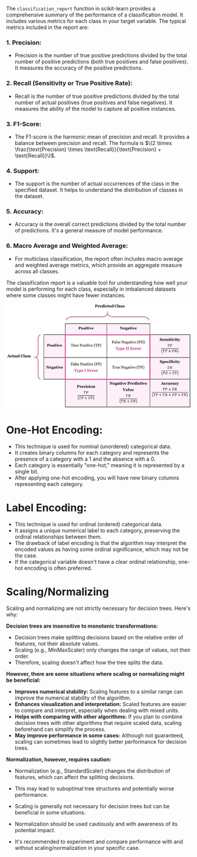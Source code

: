 The `classification_report` function in scikit-learn provides a comprehensive summary of the performance of a classification model. It includes various metrics for each class in your target variable. The typical metrics included in the report are:

### 1. Precision:
   - Precision is the number of true positive predictions divided by the total number of positive predictions (both true positives and false positives). It measures the accuracy of the positive predictions.

### 2. Recall (Sensitivity or True Positive Rate):
   - Recall is the number of true positive predictions divided by the total number of actual positives (true positives and false negatives). It measures the ability of the model to capture all positive instances.

### 3. F1-Score:
   - The F1-score is the harmonic mean of precision and recall. It provides a balance between precision and recall. The formula is $\(2 \times \frac{\text{Precision} \times \text{Recall}}{\text{Precision} + \text{Recall}}\)$.

### 4. Support:
   - The support is the number of actual occurrences of the class in the specified dataset. It helps to understand the distribution of classes in the dataset.

### 5. Accuracy:
   - Accuracy is the overall correct predictions divided by the total number of predictions. It's a general measure of model performance.

### 6. Macro Average and Weighted Average:
   - For multiclass classification, the report often includes macro average and weighted average metrics, which provide an aggregate measure across all classes.

The classification report is a valuable tool for understanding how well your model is performing for each class, especially in imbalanced datasets where some classes might have fewer instances.

![Alt Text](classification_report.jpg)

# One-Hot Encoding:
- This technique is used for nominal (unordered) categorical data.
- It creates binary columns for each category and represents the presence of a category with a 1 and the absence with a 0.
- Each category is essentially "one-hot," meaning it is represented by a single bit.
- After applying one-hot encoding, you will have new binary columns representing each category.

# Label Encoding:
- This technique is used for ordinal (ordered) categorical data.
- It assigns a unique numerical label to each category, preserving the ordinal relationships between them.
- The drawback of label encoding is that the algorithm may interpret the encoded values as having some ordinal significance, which may not be the case.
- If the categorical variable doesn't have a clear ordinal relationship, one-hot encoding is often preferred.


# Scaling/Normalizing

Scaling and normalizing are not strictly necessary for decision trees. Here's why:

**Decision trees are insensitive to monotonic transformations:**

* Decision trees make splitting decisions based on the relative order of features, not their absolute values.
* Scaling (e.g., MinMaxScaler) only changes the range of values, not their order.
* Therefore, scaling doesn't affect how the tree splits the data.

**However, there are some situations where scaling or normalizing might be beneficial:**

* **Improves numerical stability:** Scaling features to a similar range can improve the numerical stability of the algorithm.
* **Enhances visualization and interpretation:** Scaled features are easier to compare and interpret, especially when dealing with mixed units.
* **Helps with comparing with other algorithms:** If you plan to combine decision trees with other algorithms that require scaled data, scaling beforehand can simplify the process.
* **May improve performance in some cases:** Although not guaranteed, scaling can sometimes lead to slightly better performance for decision trees.

**Normalization, however, requires caution:**

* Normalization (e.g., StandardScaler) changes the distribution of features, which can affect the splitting decisions.
* This may lead to suboptimal tree structures and potentially worse performance.


* Scaling is generally not necessary for decision trees but can be beneficial in some situations.
* Normalization should be used cautiously and with awareness of its potential impact.
* It's recommended to experiment and compare performance with and without scaling/normalization in your specific case.

